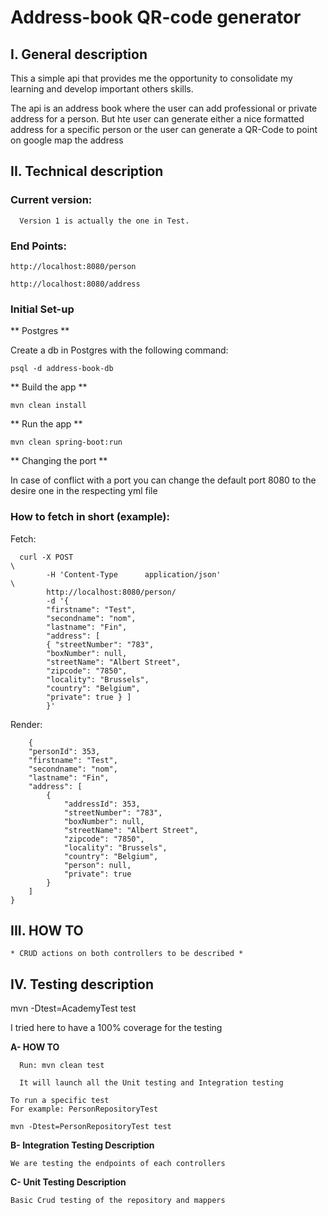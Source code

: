 # Address-book QR-code generator

## I. General description

This a simple api that provides me the opportunity to consolidate my learning and develop important others skills.

The api is an address book where the user can add professional or private address for a person. But hte user can generate either a nice formatted address  for a specific person or the user can generate a QR-Code to point on google map the address

## II. Technical description

### Current version:

      Version 1 is actually the one in Test.

### End Points:

    http://localhost:8080/person

    http://localhost:8080/address

### Initial Set-up

** Postgres **

Create a db in Postgres with the following command:

    psql -d address-book-db

** Build the app **

    mvn clean install

** Run the app **

    mvn clean spring-boot:run

** Changing the port **

In case of conflict with a port you can change the default port 8080 to the desire one in the respecting yml file

### How to fetch in short (example):

Fetch:

      curl -X POST                                                                                                                     \
            -H 'Content-Type      application/json'                                                                                       \
            http://localhost:8080/person/
            -d '{
            "firstname": "Test",
            "secondname": "nom",
            "lastname": "Fin",
            "address": [
            { "streetNumber": "783",
            "boxNumber": null,
            "streetName": "Albert Street",
            "zipcode": "7850",
            "locality": "Brussels",
            "country": "Belgium",
            "private": true } ] 
            }'

Render:

        {
        "personId": 353,
        "firstname": "Test",
        "secondname": "nom",
        "lastname": "Fin",
        "address": [
            {
                "addressId": 353,
                "streetNumber": "783",
                "boxNumber": null,
                "streetName": "Albert Street",
                "zipcode": "7850",
                "locality": "Brussels",
                "country": "Belgium",
                "person": null,
                "private": true
            }
        ]
    }

## III. HOW TO

    * CRUD actions on both controllers to be described *

## IV. Testing description
mvn -Dtest=AcademyTest test

I tried here to have a 100% coverage for the testing

**A- HOW TO**

      Run: mvn clean test
      
      It will launch all the Unit testing and Integration testing

    To run a specific test
    For example: PersonRepositoryTest

    mvn -Dtest=PersonRepositoryTest test


**B- Integration Testing Description**

    We are testing the endpoints of each controllers

**C- Unit Testing Description**

    Basic Crud testing of the repository and mappers
